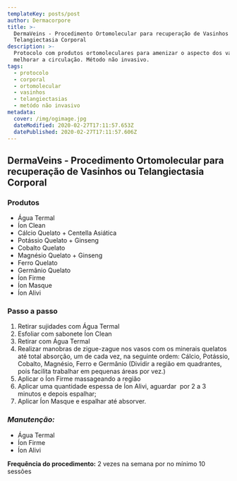 ```yaml
---
templateKey: posts/post
author: Dermacorpore
title: >-
  DermaVeins - Procedimento Ortomolecular para recuperação de Vasinhos ou
  Telangiectasia Corporal
description: >-
  Protocolo com produtos ortomoleculares para amenizar o aspecto dos vasinhos e
  melhorar a circulação. Método não invasivo.
tags:
  - protocolo
  - corporal
  - ortomolecular
  - vasinhos
  - telangiectasias
  - metódo não invasivo
metadata:
  cover: /img/ogimage.jpg
  dateModified: 2020-02-27T17:11:57.653Z
  datePublished: 2020-02-27T17:11:57.606Z
---
```


## **DermaVeins - Procedimento Ortomolecular para recuperação de Vasinhos ou Telangiectasia Corporal**

### **Produtos**

- Água Termal
- Íon Clean
- Cálcio Quelato + Centella Asiática
- Potássio Quelato + Ginseng
- Cobalto Quelato
- Magnésio Quelato + Ginseng
- Ferro Quelato
- Germânio Quelato
- Íon Firme
- Íon Masque
- Íon Alivi

### **Passo a passo**

1. Retirar sujidades com Água Termal
2. Esfoliar com sabonete Íon Clean
3. Retirar com Água Termal
4. Realizar manobras de zigue-zague nos vasos com os minerais quelatos até total absorção, um de cada vez, na seguinte ordem: Cálcio, Potássio, Cobalto, Magnésio, Ferro e Germânio (Dividir a região em quadrantes, pois facilita trabalhar em pequenas áreas por vez.)
5. Aplicar o Íon Firme massageando a região
6. Aplicar uma quantidade espessa de Íon Alivi, aguardar  por 2 a 3 minutos e depois espalhar;
7. Aplicar Íon Masque e espalhar até absorver.


### *Manutenção:*

- Água Termal
- Íon Firme
- Íon Alivi

**Frequência do procedimento:** 2 vezes na semana por no mínimo 10 sessões
